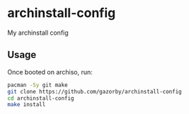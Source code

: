 # archinstall-config
My archinstall config

## Usage

Once booted on archiso, run:

```bash
pacman -Sy git make
git clone https://github.com/gazorby/archinstall-config
cd archinstall-config
make install
```
